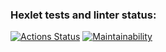 ### Hexlet tests and linter status:
[![Actions Status](https://github.com/Grad566/java-project-99/actions/workflows/hexlet-check.yml/badge.svg)](https://github.com/Grad566/java-project-99/actions)
[![Maintainability](https://api.codeclimate.com/v1/badges/624328207d690cb40d69/maintainability)](https://codeclimate.com/github/Grad566/java-project-99/maintainability)

